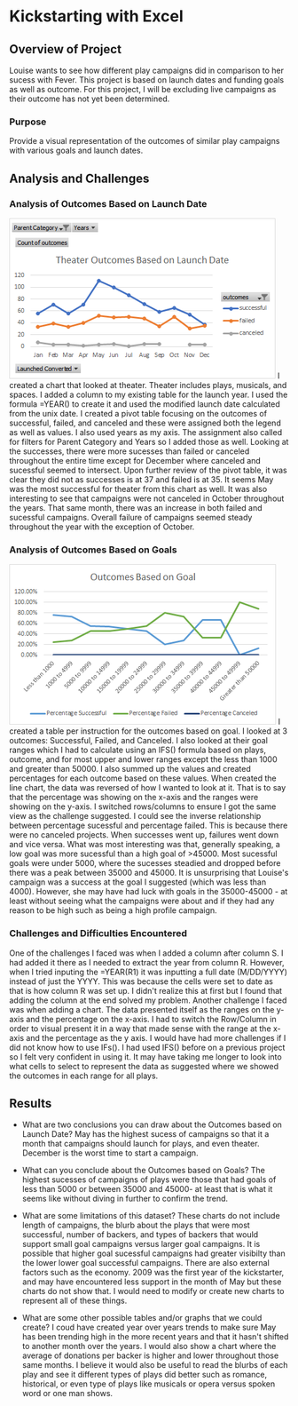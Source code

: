 # Kickstarting with Excel

## Overview of Project
Louise wants to see how different play campaigns did in comparison to her sucess with Fever. This project is based on launch dates and funding goals as well as outcome. For this project, I will be excluding live campaigns as their outcome has not yet been determined.

### Purpose
Provide a visual representation of the outcomes of similar play campaigns with various goals and launch dates.

## Analysis and Challenges
### Analysis of Outcomes Based on Launch Date
 ![Theater_Outcomes_vs_Launch.png](Theater_Outcomes_vs_Launch.png) 
I created a chart that looked at theater. Theater includes plays, musicals, and spaces. I added a column to my existing table for the launch year. I used the formula =YEAR() to create it and used the modified launch date calculated from the unix date. I created a pivot table focusing on  the outcomes of successful, failed, and canceled and these were assigned both the legend as well as values. I also used years as my axis. The assignment also called for filters for Parent Category and Years so I added those as well.
Looking at the successes, there were more sucesses than failed or canceled throughout the entire time except for December where canceled and sucessful seemed to intersect. Upon further review of the pivot table, it was clear they did not as successes is at 37 and failed is at 35.  It seems May was the most successful for theater from this chart as well.
It was also interesting to see that campaigns were not canceled in October throughout the years. That same month, there was an increase in both failed and sucessful campaigns. Overall failure of campaigns seemed steady throughout the year with the exception of October.

### Analysis of Outcomes Based on Goals
![Outcomes_vs_Goals.png](Outcomes_vs_Goals.png)
I created a table per instruction for the outcomes based on goal. I looked at 3 outcomes: Successful, Failed, and Canceled. I also looked at their goal ranges which I had to calculate using an IFS() formula based on plays, outcome, and for most upper and lower ranges except the less than 1000 and greater than 50000. I also summed up the values and created percentages for each outcome based on these values. When created the line chart, the data was reversed of how I wanted to look at it. That is to say that the percentage was showing on the x-axis and the ranges were showing on the y-axis. I switched rows/columns to ensure I got the same view as the challenge suggested.
I could see the inverse relationship between percentage sucessful and percentage failed. This is because there were no canceled projects. When successes went up, failures went down and vice versa.
What was most interesting was that, generally speaking, a low goal was more sucessful than a high goal of >45000. Most sucessful goals were under 5000, where the sucesses steadied and dropped before there was a peak between 35000 and 45000.
It is unsurprising that Louise's campaign was a success at the goal I suggested (which was less than 4000). However, she may have had luck with goals in the 35000-45000 - at least without seeing what the campaigns were about and if they had any reason to be high such as being a high profile campaign.

### Challenges and Difficulties Encountered
One of the challenges I faced was when I added a column after column S. I had added it there as I needed to extract the year from column R. However, when I tried inputing  the =YEAR(R1) it was inputting a full date (M/DD/YYYY) instead of just the YYYY. This was because the cells were set to date as that is how column R was set up. I didn't realize this at first but I found that adding the column at the end solved my problem.
Another challenge I faced was when adding a chart. The data presented itself as the ranges on the y-axis and the percentage on the x-axis. I had to switch the Row/Column in order to visual present it in a way that made sense with the range at the x-axis and the percentage as the y axis. 
I would have had more challenges if I did not know how to use IFs(). I had used IFS() before on a previous project so I felt very confident in using it. It may have taking me longer to look into what cells to select to represent the data as suggested where we showed the outcomes in each range for all plays.

## Results

- What are two conclusions you can draw about the Outcomes based on Launch Date?
May has the highest sucess of campaigns so that it a month that campaigns should launch for plays, and even theater.  December is the worst time to start a campaign.
- What can you conclude about the Outcomes based on Goals?
The highest sucesses of campaigns of plays were those that had goals of less than 5000 or between 35000 and 45000- at least that is what it seems like without diving in further to confirm the trend.

- What are some limitations of this dataset?
These charts do not include length of campaigns, the blurb about the plays that were most successful, number of backers, and types of backers that would support small goal campaigns versus larger goal campaigns. It is possible that higher goal sucessful campaigns had greater visibilty than the lower lower goal successful campaigns. There are also external factors such as the economy. 2009 was the first year of the kickstarter, and may have encountered less support in the month of May but these charts do not show that. I would need to modify or create new charts to represent all of these things.

- What are some other possible tables and/or graphs that we could create?
I coud have created year over years trends to make sure May has been trending high in the more recent years and that it hasn't shifted to another month over the years.  I would also show a chart where the average of donations per backer is higher and lower throughout those same months. I believe it would also be useful to read the blurbs of each play and see it different types of plays did better such as romance, historical, or even type of plays like musicals or opera versus spoken word or one man shows.
